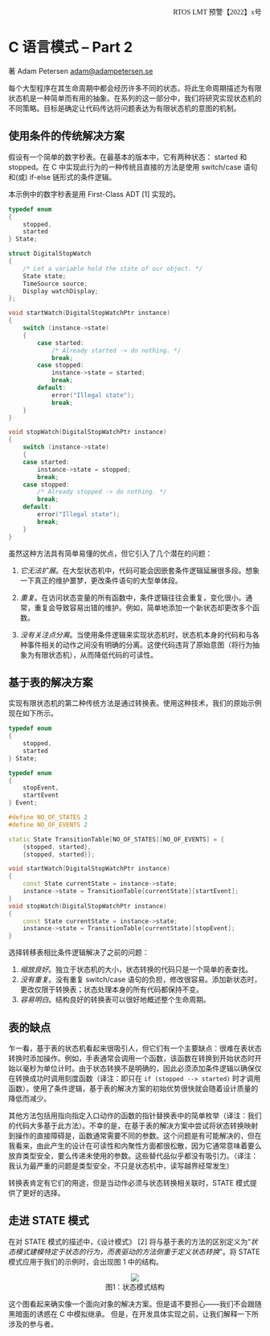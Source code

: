 <font face="宋体" font-size=15><p align="right">RTOS LMT 预警【2022】x号</p></font>
# C 语言模式 – Part 2

著 Adam Petersen <adam@adampetersen.se>

<!-- Every non-trivial program passes through a number of different states during its lifecycle. Describing this lifecycle as a finite state  machine  is  a  simple  and  useful  abstraction.  In  this  part  of  the  series,  we  will  investigate  different  strategies  for  implementing state machines. The goal is to identify mechanisms that let the code communicate the intent of expressing the problem as a finite state machine. -->
每个大型程序在其生命周期中都会经历许多不同的状态。将此生命周期描述为有限状态机是一种简单而有用的抽象。在系列的这一部分中，我们将研究实现状态机的不同策略。目标是确定让代码传达将问题表达为有限状态机的意图的机制。

<!-- Traditional Solution with Conditionals -->
## __使用条件的传统解决方案__

<!-- Consider a simple, digital stop-watch. In its most basic version, it has two states: started and stopped. A traditional and direct way to implement this behavior in C is with conditional logic in the shape of switch/case statements and/or if-else chains. -->
假设有一个简单的数字秒表。在最基本的版本中，它有两种状态： started 和 stopped。在 C 中实现此行为的一种传统且直接的方法是使用 switch/case 语句和(或) if-else 链形式的条件逻辑。

<!-- The digital stop-watch in this example is implemented as a First-Class ADT [1]. -->
本示例中的数字秒表是用 First-Class ADT [1] 实现的。

```c++
typedef enum
{
    stopped,
    started
} State;

struct DigitalStopWatch
{
    /* Let a variable hold the state of our object. */
    State state;
    TimeSource source;
    Display watchDisplay;
};

void startWatch(DigitalStopWatchPtr instance)
{
    switch (instance->state)
    {
        case started:
            /* Already started -> do nothing. */
            break;
        case stopped:
            instance->state = started;
            break;
        default:
            error("Illegal state");
            break;
    }
}

void stopWatch(DigitalStopWatchPtr instance)
{
    switch (instance->state)
    {
    case started:
        instance->state = stopped;
        break;
    case stopped:
        /* Already stopped -> do nothing. */
        break;
    default:
        error("Illegal state");
        break;
    }
}
```

<!-- While this approach has the advantage of being simple and easy to understand, it introduces several potential problems: -->
虽然这种方法具有简单易懂的优点，但它引入了几个潜在的问题：

<!-- 1.It  doesn't  scale.  In  large  state  machines  the  code  may  stretch  over  page  after  page  of  nested  conditional  logic.  Imagine the true maintenance nightmare of changing large, monolithic segments of conditional statements. -->
1. *它无法扩展*。在大型状态机中，代码可能会因嵌套条件逻辑延展很多段。想象一下真正的维护噩梦，更改条件语句的大型单体段。

    <!-- 2.Duplication. The conditional logic tends to be repeated, with small variations, in all functions that access the state variable. As always, duplication leads to error-prone maintenance. For example, simply adding a new state implies changing several functions. -->
2. *重复*。在访问状态变量的所有函数中，条件逻辑往往会重复，变化很小。通常，重复会导致容易出错的维护。例如，简单地添加一个新状态却更改多个函数。

    <!-- 3.No  separation  of  concerns.  When  using  conditional  logic  for  implementing  state  machines,  there  is  no  clear  separation  between  the  code  of  the  state  machine  itself  and  the  actions  associated  with  the  various  events.  This  makes  the  code  hide  the  original  intent  (abstracting  the  behaviour  as  a  finite  state  machine)  and  thus  making  the  code less readable. -->
3. *没有关注点分离*。当使用条件逻辑来实现状态机时，状态机本身的代码和与各种事件相关的动作之间没有明确的分离。这使代码违背了原始意图（将行为抽象为有限状态机），从而降低代码的可读性。

<!-- A Table-based Solution -->
## __基于表的解决方案__

<!-- The  second  traditional  approach  to  implement  finite  state  machines  is  through  transition  tables.  Using  this  technique,  our  original example now reads as follows.  -->
实现有限状态机的第二种传统方法是通过转换表。使用这种技术，我们的原始示例现在如下所示。

```c++
typedef enum
{
    stopped,
    started
} State;

typedef enum
{
    stopEvent,
    startEvent
} Event;

#define NO_OF_STATES 2
#define NO_OF_EVENTS 2

static State TransitionTable[NO_OF_STATES][NO_OF_EVENTS] = {
    {stopped, started},
    {stopped, started}};

void startWatch(DigitalStopWatchPtr instance)
{
    const State currentState = instance->state;
    instance->state = TransitionTable[currentState][startEvent];
}
void stopWatch(DigitalStopWatchPtr instance)
{
    const State currentState = instance->state;
    instance->state = TransitionTable[currentState][stopEvent];
}
```

<!-- The choice of a transition table over conditional logic solved the previous problems: -->
选择转移表相比条件逻辑解决了之前的问题：

<!-- 1.Scales  well.  Independent  of  the  size  of  the  state  machine,  the  code  for  a  state  transition  is  just  one,  simple  table-lookup.
2.No duplication. Without the burden of repetitive switch/case statements, modification comes easily. When adding a new state, the change is limited to the transition table; all code for the state handling itself goes unchanged.
3.Easy to understand. A well structured transition table serves as a good overview of the complete lifecycle. -->

1. *缩放良好*。独立于状态机的大小，状态转换的代码只是一个简单的表查找。
2. *没有重复*。没有重复 switch/case 语句的负担，修改很容易。添加新状态时，更改仅限于转换表；状态处理本身的所有代码都保持不变。
3. *容易明白*。结构良好的转换表可以很好地概述整个生命周期。

<!-- Shortcomings of Tables -->
## __表的缺点__

<!-- As appealing as table-based state machines may seem at first, they have a major drawback: it is very hard to add actions to the transitions defined in the table. For example, the watch would typically invoke a function that starts to tick millisecondsupon a transition to state started. As the state transition isn't explicit, conditional logic has to be added in order to ensure that the tick-function is invoked solely as the transition succeeds. In combination with conditional logic, the initial benefits of the table-based solution soon decrease together with the quality of the design. -->
乍一看，基于表的状态机看起来很吸引人，但它们有一个主要缺点：很难在表状态转换时添加操作。例如，手表通常会调用一个函数，该函数在转换到开始状态时开始以毫秒为单位计时。由于状态转换不是明确的，因此必须添加条件逻辑以确保仅在转换成功时调用刻度函数（译注：即只在 `if (stopped --> started)` 时才调用函数）。使用了条件逻辑，基于表的解决方案的初始优势很快就会随着设计质量的降低而减少。

<!-- Other  approaches  involve  replacing  the  simple  enumerations  in  the  table  with  pointers  to  functions  specifying  the  entry  actions. Unfortunately, the immediate hurdle of trying to map state transitions to actions in a table based solution is that the functions  typically  need  different  arguments.  This  problem  is  possible  to  solve,  but  the  resulting  design  looses,  in  my  opinion,  both  in  readability  as  well  as  in  cohesion  as  it  typically  implies  either  giving  up  on  type  safety  or  passing  around  unused parameters. None of these alternatives seem attractive.  -->
其他方法包括用指向指定入口动作的函数的指针替换表中的简单枚举（译注：我们的代码大多基于此方法）。不幸的是，在基于表的解决方案中尝试将状态转换映射到操作的直接障碍是，函数通常需要不同的参数。这个问题是有可能解决的，但在我看来，由此产生的设计在可读性和内聚性方面都很松散，因为它通常意味着要么放弃类型安全，要么传递未使用的参数。这些替代品似乎都没有吸引力。（译注：我认为最严重的问题是类型安全，不只是状态机中，读写越界经常发生）

<!-- Transition tables definitely have their use, but when actions have to be associated with state transitions, the STATE pattern provides a better alternative.  -->
转换表肯定有它们的用途，但是当动作必须与状态转换相关联时，STATE 模式提供了更好的选择。

<!-- Enter STATE Pattern -->

## __走进 STATE 模式__

<!-- In  its  description  of  the  STATE  pattern,  Design  Patterns  [2]  defines  the  differences  from  the  table-based  approach  as  "the STATE  pattern  models  state-specific  behavior,  whereas  the  table-driven  approach  focuses  on  defining  state  transitions". When applying the STATE pattern to our example, the structure in Figure 1 emerges. -->
在对 STATE 模式的描述中，《设计模式》 [2] 将与基于表的方法的区别定义为“*状态模式建模特定于状态的行为，而表驱动的方法侧重于定义状态转换*”。将 STATE 模式应用于我们的示例时，会出现图 1 中的结构。

<div align=center><img src="./pic/2-1.png"></div>
<div align=center>图1：状态模式结构</div>

<!-- This diagram definitely looks like an object oriented solution. But please don't worry -- we will not follow the temptation of the  dark  side  and  emulate  inheritance  in  C.  However,  before  developing  a  concrete  implementation,  let's  explain  the  involved participants. -->
这个图看起来确实像一个面向对象的解决方案。但是请不要担心——我们不会跟随黑暗面的诱惑在 C 中模拟继承。 但是，在开发具体实现之前，让我们解释一下所涉及的参与者。

<!-- •DigitalStopWatch: Design Patterns [2] defines this as the context. The context has a reference to one o
